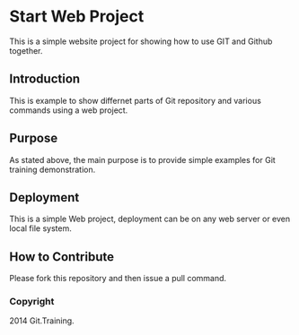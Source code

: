 # Start Web Project

This is a simple website project for showing how to use GIT and Github together.

## Introduction

This is example to show differnet parts of Git repository and various commands using a web project.

## Purpose

As stated above, the main purpose is to provide simple examples for Git training demonstration.

## Deployment

This is a simple Web project, deployment can be on any web server or even local file system.

## How to Contribute

Please fork this repository and then issue a pull command.

### Copyright

2014 Git.Training.
